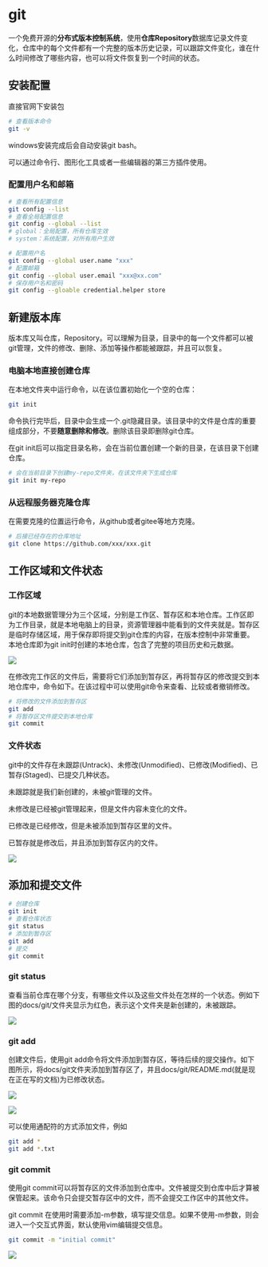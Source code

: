 # git

一个免费开源的**分布式版本控制系统**，使用**仓库Repository**数据库记录文件变化，仓库中的每个文件都有一个完整的版本历史记录，可以跟踪文件变化，谁在什么时间修改了哪些内容，也可以将文件恢复到一个时间的状态。

## 安装配置

直接官网下安装包

```sh
# 查看版本命令
git -v
```

windows安装完成后会自动安装git bash。

可以通过命令行、图形化工具或者一些编辑器的第三方插件使用。

### 配置用户名和邮箱

```sh
# 查看所有配置信息
git config --list
# 查看全局配置信息
git config --global --list
# global：全局配置，所有仓库生效
# system：系统配置，对所有用户生效

# 配置用户名
git config --global user.name "xxx"
# 配置邮箱
git config --global user.email "xxx@xx.com"
# 保存用户名和密码
git config --gloable credential.helper store
```

## 新建版本库

版本库又叫仓库，Repository。可以理解为目录，目录中的每一个文件都可以被git管理，文件的修改、删除、添加等操作都能被跟踪，并且可以恢复。

### 电脑本地直接创建仓库

在本地文件夹中运行命令，以在该位置初始化一个空的仓库：

```sh
git init
```

命令执行完毕后，目录中会生成一个.git隐藏目录。该目录中的文件是仓库的重要组成部分，不要**随意删除和修改**。删除该目录即删除git仓库。

在git init后可以指定目录名称，会在当前位置创建一个新的目录，在该目录下创建仓库。

```sh
# 会在当前目录下创建my-repo文件夹，在该文件夹下生成仓库
git init my-repo
```

### 从远程服务器克隆仓库

在需要克隆的位置运行命令，从github或者gitee等地方克隆。
```sh
# 后接已经存在的仓库地址
git clone https://github.com/xxx/xxx.git
```

## 工作区域和文件状态

### 工作区域

git的本地数据管理分为三个区域，分别是工作区、暂存区和本地仓库。工作区即为工作目录，就是本地电脑上的目录，资源管理器中能看到的文件夹就是。暂存区是临时存储区域，用于保存即将提交到git仓库的内容，在版本控制中非常重要。本地仓库即为git init时创建的本地仓库，包含了完整的项目历史和元数据。

![](./assets/2024-12-04-11-09-00.png)

在修改完工作区的文件后，需要将它们添加到暂存区，再将暂存区的修改提交到本地仓库中，命令如下。在该过程中可以使用git命令来查看、比较或者撤销修改。

```sh
# 将修改的文件添加到暂存区
git add
# 将暂存区文件提交到本地仓库
git commit
```

### 文件状态

git中的文件存在未跟踪(Untrack)、未修改(Unmodified)、已修改(Modified)、已暂存(Staged)、已提交几种状态。

未跟踪就是我们新创建的，未被git管理的文件。

未修改是已经被git管理起来，但是文件内容未变化的文件。

已修改是已经修改，但是未被添加到暂存区里的文件。

已暂存就是修改后，并且添加到暂存区内的文件。

![](./assets/2024-12-04-11-19-56.png)

## 添加和提交文件

```sh
# 创建仓库
git init
# 查看仓库状态
git status
# 添加到暂存区
git add
# 提交
git commit
```

### git status

查看当前仓库在哪个分支，有哪些文件以及这些文件处在怎样的一个状态。例如下图的docs/git/文件夹显示为红色，表示这个文件夹是新创建的，未被跟踪。

![](./assets/2024-12-04-11-24-31.png)

### git add

创建文件后，使用git add命令将文件添加到暂存区，等待后续的提交操作。如下图所示，将docs/git文件夹添加到暂存区了，并且docs/git/README.md(就是现在正在写的文档)为已修改状态。

![](./assets/2024-12-04-11-25-18.png)

![](./assets/2024-12-04-11-27-04.png)

可以使用通配符的方式添加文件，例如
```sh
git add *
git add *.txt
```

### git commit

使用git commit可以将暂存区的文件添加到仓库中。文件被提交到仓库中后才算被保管起来。该命令只会提交暂存区中的文件，而不会提交工作区中的其他文件。

git commit 在使用时需要添加-m参数，填写提交信息。如果不使用-m参数，则会进入一个交互式界面，默认使用vim编辑提交信息。

```sh
git commit -m "initial commit"
```

![](./assets/2024-12-04-11-32-51.png)



